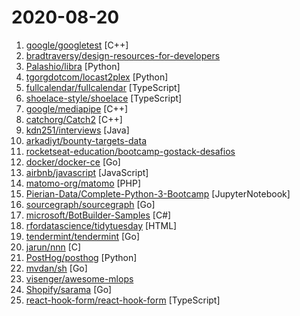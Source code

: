 # 2020-08-20

1. [google/googletest](https://github.com/google/googletest "Googletest - Google Testing and Mocking Framework") [C++]
2. [bradtraversy/design-resources-for-developers](https://github.com/bradtraversy/design-resources-for-developers "Curated list of design and UI resources from stock photos, web templates, CSS frameworks, UI libraries, tools and much more") 
3. [Palashio/libra](https://github.com/Palashio/libra "Ergonomic machine learning for everyone.") [Python]
4. [tgorgdotcom/locast2plex](https://github.com/tgorgdotcom/locast2plex "A very simple script to connect locast to Plex's live tv/dvr feature.") [Python]
5. [fullcalendar/fullcalendar](https://github.com/fullcalendar/fullcalendar "Full-sized drag & drop event calendar") [TypeScript]
6. [shoelace-style/shoelace](https://github.com/shoelace-style/shoelace "A collection of professionally designed, every day UI components built on a framework-agnostic technology. 🥾") [TypeScript]
7. [google/mediapipe](https://github.com/google/mediapipe "MediaPipe is the simplest way for researchers and developers to build world-class ML solutions and applications for mobile, edge, cloud and the web.") [C++]
8. [catchorg/Catch2](https://github.com/catchorg/Catch2 "A modern, C++-native, header-only, test framework for unit-tests, TDD and BDD - using C++11, C++14, C++17 and later (or C++03 on the Catch1.x branch)") [C++]
9. [kdn251/interviews](https://github.com/kdn251/interviews "Everything you need to know to get the job.") [Java]
10. [arkadiyt/bounty-targets-data](https://github.com/arkadiyt/bounty-targets-data "This repo contains hourly-updated data dumps of bug bounty platform scopes (like Hackerone/Bugcrowd/Intigriti/etc) that are eligible for reports") 
11. [rocketseat-education/bootcamp-gostack-desafios](https://github.com/rocketseat-education/bootcamp-gostack-desafios "Repositório contendo todos os desafios dos módulos do Bootcamp Gostack") 
12. [docker/docker-ce](https://github.com/docker/docker-ce "Docker CE") [Go]
13. [airbnb/javascript](https://github.com/airbnb/javascript "JavaScript Style Guide") [JavaScript]
14. [matomo-org/matomo](https://github.com/matomo-org/matomo "Liberating Web Analytics. Star us on Github? +1. Matomo is the leading open alternative to Google Analytics that gives you full control over your data. Matomo lets you easily collect data from websites, apps & the IoT and visualise this data and extract insights. Privacy is built-in. We love Pull Requests!") [PHP]
15. [Pierian-Data/Complete-Python-3-Bootcamp](https://github.com/Pierian-Data/Complete-Python-3-Bootcamp "Course Files for Complete Python 3 Bootcamp Course on Udemy") [JupyterNotebook]
16. [sourcegraph/sourcegraph](https://github.com/sourcegraph/sourcegraph "Universal code search (self-hosted)") [Go]
17. [microsoft/BotBuilder-Samples](https://github.com/microsoft/BotBuilder-Samples "Welcome to the Bot Framework samples repository. Here you will find task-focused samples in C#, JavaScript and TypeScript to help you get started with the Bot Framework SDK!") [C#]
18. [rfordatascience/tidytuesday](https://github.com/rfordatascience/tidytuesday "Official repo for the #tidytuesday project") [HTML]
19. [tendermint/tendermint](https://github.com/tendermint/tendermint "⟁ Tendermint Core (BFT Consensus) in Go") [Go]
20. [jarun/nnn](https://github.com/jarun/nnn "n³ The missing terminal file manager for X.") [C]
21. [PostHog/posthog](https://github.com/PostHog/posthog "🦔 PostHog is developer-friendly, open-source product analytics.") [Python]
22. [mvdan/sh](https://github.com/mvdan/sh "A shell parser, formatter, and interpreter with bash support; includes shfmt") [Go]
23. [visenger/awesome-mlops](https://github.com/visenger/awesome-mlops "A curated list of references for MLOps") 
24. [Shopify/sarama](https://github.com/Shopify/sarama "Sarama is a Go library for Apache Kafka 0.8, and up.") [Go]
25. [react-hook-form/react-hook-form](https://github.com/react-hook-form/react-hook-form "📋 React Hooks for forms validation (Web + React Native)") [TypeScript]
